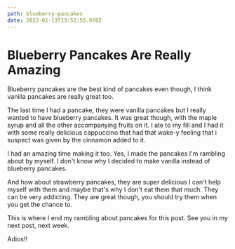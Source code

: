 ```yaml
---
path: blueberry-pancakes
date: 2022-01-13T13:52:55.970Z
---
```

# Blueberry Pancakes Are Really Amazing
Blueberry pancakes are the best kind of pancakes even though, I think vanilla
pancakes are really great too.

The last time I had a pancake, they were vanilla pancakes but I really wanted to have blueberry pancakes. It was great though, with the maple syrup and all the other accompanying fruits on it. I ate to my fill and I had it with some really delicious cappuccino that had that wake-y feeling that i suspect was given by the cinnamon added to it. 

I had an amazing time making it too. Yes, I made the pancakes I'm rambling about by myself. I don't know why I decided to make vanilla instead of blueberry pancakes. 

And how about strawberry pancakes, they are super delicious I can't help myself with them and maybe that's why I don't eat them that much. They can be very addicting. They are great though, you should try them when you get the chance to. 

This is where I end my rambling about pancakes for this post. See you in my next post, next week. 

Adios!!